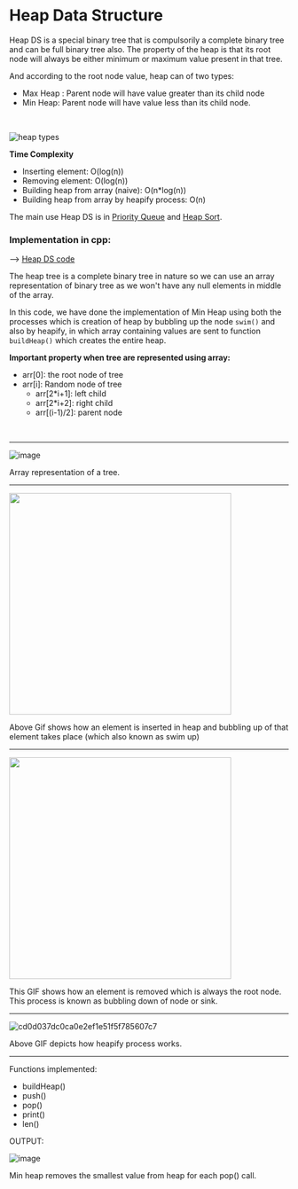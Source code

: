# Heap Data Structure

Heap DS is a special binary tree that is compulsorily a complete binary tree and can be full binary tree also. The property of the heap is that its root node will always be either minimum or maximum value present in that tree.

And according to the root node value, heap can of two types:

- Max Heap : Parent node will have value greater than its child node
- Min Heap: Parent node will have value less than its child node.

<br>

![heap types](https://user-images.githubusercontent.com/62696039/100837103-91282c80-3496-11eb-9f3b-44577b17eb6a.jpeg)

<b> Time Complexity </b>

- Inserting element: O(log(n))
- Removing element: O(log(n))
- Building heap from array (naive): O(n\*log(n))
- Building heap from array by heapify process: O(n)

The main use Heap DS is in [Priority Queue](https://github.com/Gerosh-George/Data-Structure-and-Algorithms/blob/master/Data%20Structure/Queue/PriorityQueue.cpp) and [Heap Sort](https://github.com/Gerosh-George/Data-Structure-and-Algorithms/blob/master/Algorithms/Heap%20Sort).

### Implementation in cpp:

--> <u>[Heap DS code](heap.cpp) </u>

The heap tree is a complete binary tree in nature so we can use an array representation of binary tree as we won't have any null elements in middle of the array.

In this code, we have done the implementation of Min Heap using both the processes which is creation of heap by bubbling up the node `swim()` and also by heapify, in which array containing values are sent to function `buildHeap()` which creates the entire heap.

<b> Important property when tree are represented using array: </b>

- arr[0]: the root node of tree
- arr[i]: Random node of tree
  - arr[2*i+1]: left child
  - arr[2*i+2]: right child
  - arr[(i-1)/2]: parent node

<br> <hr>

![image](https://user-images.githubusercontent.com/62696039/100837763-3c38e600-3497-11eb-9cad-155752d4e3f1.png)

Array representation of a tree.

<hr>

<img src="https://user-images.githubusercontent.com/62696039/100838153-f6c8e880-3497-11eb-8d8d-ca8a6ce02fcf.gif"  width="400">

Above Gif shows how an element is inserted in heap and bubbling up of that element takes place (which also known as swim up)

<hr>

<img src="https://user-images.githubusercontent.com/62696039/100838827-2debc980-3499-11eb-8e68-4fd12acb993c.gif"  width="400">

This GIF shows how an element is removed which is always the root node. This process is known as bubbling down of node or sink.

<hr>

![cd0d037dc0ca0e2ef1e51f5f785607c7](https://user-images.githubusercontent.com/62696039/100840644-342f7500-349c-11eb-9176-86f2a8027075.gif)

Above GIF depicts how heapify process works.

<hr>

Functions implemented:

- buildHeap()
- push()
- pop()
- print()
- len()

OUTPUT:

![image](https://user-images.githubusercontent.com/62696039/100840283-aa7fa780-349b-11eb-836e-54db28b40a71.png)

Min heap removes the smallest value from heap for each pop() call.
